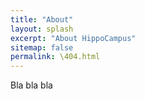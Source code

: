 ```yaml
---
title: "About"
layout: splash
excerpt: "About HippoCampus"
sitemap: false
permalink: \404.html
---
```


Bla bla bla

